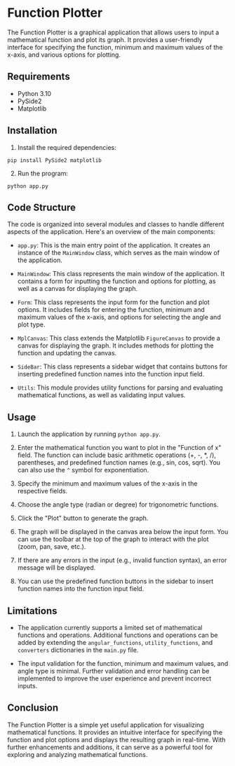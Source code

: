 # Function Plotter

The Function Plotter is a graphical application that allows users to input a mathematical function and plot its graph. It provides a user-friendly interface for specifying the function, minimum and maximum values of the x-axis, and various options for plotting.

## Requirements

- Python 3.10
- PySide2
- Matplotlib

## Installation

1. Install the required dependencies:
```
pip install PySide2 matplotlib
```
2. Run the program:
```
python app.py
```

## Code Structure

The code is organized into several modules and classes to handle different aspects of the application. Here's an overview of the main components:

- `app.py`: This is the main entry point of the application. It creates an instance of the `MainWindow` class, which serves as the main window of the application.

- `MainWindow`: This class represents the main window of the application. It contains a form for inputting the function and options for plotting, as well as a canvas for displaying the graph.

- `Form`: This class represents the input form for the function and plot options. It includes fields for entering the function, minimum and maximum values of the x-axis, and options for selecting the angle and plot type.

- `MplCanvas`: This class extends the Matplotlib `FigureCanvas` to provide a canvas for displaying the graph. It includes methods for plotting the function and updating the canvas.

- `SideBar`: This class represents a sidebar widget that contains buttons for inserting predefined function names into the function input field.

- `Utils`: This module provides utility functions for parsing and evaluating mathematical functions, as well as validating input values.

## Usage

1. Launch the application by running `python app.py`.

2. Enter the mathematical function you want to plot in the "Function of x" field. The function can include basic arithmetic operations (+, -, *, /), parentheses, and predefined function names (e.g., sin, cos, sqrt). You can also use the `^` symbol for exponentiation.

3. Specify the minimum and maximum values of the x-axis in the respective fields.

4. Choose the angle type (radian or degree) for trigonometric functions.

5. Click the "Plot" button to generate the graph.

6. The graph will be displayed in the canvas area below the input form. You can use the toolbar at the top of the graph to interact with the plot (zoom, pan, save, etc.).

7. If there are any errors in the input (e.g., invalid function syntax), an error message will be displayed.

8. You can use the predefined function buttons in the sidebar to insert function names into the function input field.

## Limitations

- The application currently supports a limited set of mathematical functions and operations. Additional functions and operations can be added by extending the `angular_functions`, `utility_functions`, and `converters` dictionaries in the `main.py` file.

- The input validation for the function, minimum and maximum values, and angle type is minimal. Further validation and error handling can be implemented to improve the user experience and prevent incorrect inputs.


## Conclusion

The Function Plotter is a simple yet useful application for visualizing mathematical functions. It provides an intuitive interface for specifying the function and plot options and displays the resulting graph in real-time. With further enhancements and additions, it can serve as a powerful tool for exploring and analyzing mathematical functions.
